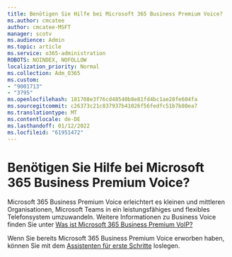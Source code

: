 ```yaml
---
title: Benötigen Sie Hilfe bei Microsoft 365 Business Premium Voice?
ms.author: cmcatee
author: cmcatee-MSFT
manager: scotv
ms.audience: Admin
ms.topic: article
ms.service: o365-administration
ROBOTS: NOINDEX, NOFOLLOW
localization_priority: Normal
ms.collection: Adm_O365
ms.custom:
- "9001713"
- "3795"
ms.openlocfilehash: 181708e3f76cd48540b8e81fd4bc1ae28fe604fa
ms.sourcegitcommit: c26373c21c837937b41026f56fedfc51b7b80ea7
ms.translationtype: MT
ms.contentlocale: de-DE
ms.lasthandoff: 01/12/2022
ms.locfileid: "61951472"
---
```

# <a name="need-help-with-microsoft-365-business-premium-voice"></a>Benötigen Sie Hilfe bei Microsoft 365 Business Premium Voice?

Microsoft 365 Business Premium Voice erleichtert es kleinen und mittleren Organisationen, Microsoft Teams in ein leistungsfähiges und flexibles Telefonsystem umzuwandeln. Weitere Informationen zu Business Voice finden Sie unter [Was ist Microsoft 365 Business Premium VoIP?](https://docs.microsoft.com/microsoftteams/business-voice/whats-business-voice)

Wenn Sie bereits Microsoft 365 Business Premium Voice erworben haben, können Sie mit dem [Assistenten für erste Schritte](https://docs.microsoft.com/microsoftteams/business-voice/use-getting-started-wizard) loslegen. 
